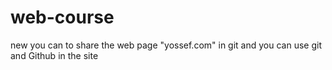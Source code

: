 # web-course
new you can to share the web page "yossef.com" in git and you can use git and Github in the site
